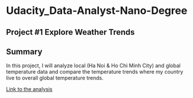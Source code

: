 # Udacity_Data-Analyst-Nano-Degree 
## Project #1 Explore Weather Trends
## Summary
In this project, I will analyze local (Ha Noi & Ho Chi Minh City) and global temperature data and compare the temperature trends where my country live to overall global temperature trends.

[Link to the analysis]("https://github.com/KeonPham/Udacity_NanoDegree_DataAnalyst_Project_01/blob/e26900e6938bd44a2829e453f16a82cc79a972c3/Khoa%20Pham_Project%201_DAND.ipynb")
